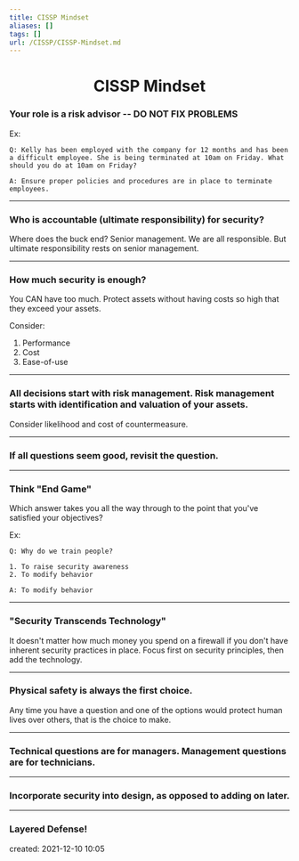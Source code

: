 ```yaml
---
title: CISSP Mindset
aliases: []
tags: []
url: /CISSP/CISSP-Mindset.md
---
```


<center>
	<h1>
		CISSP Mindset
	</h1>
</center>

### Your role is a risk advisor -- DO NOT FIX PROBLEMS
Ex:
```
Q: Kelly has been employed with the company for 12 months and has been a difficult employee. She is being terminated at 10am on Friday. What should you do at 10am on Friday?

A: Ensure proper policies and procedures are in place to terminate employees.
```

---
### Who is accountable (ultimate responsibility) for security?
Where does the buck end? Senior management. We are all responsible. But ultimate responsibility rests on senior management.

---
### How much security is enough?
You CAN have too much. Protect assets without having costs so high that they exceed your assets.

Consider:
1. Performance
2. Cost
3. Ease-of-use

---
### All decisions start with risk management. Risk management starts with identification and valuation of your assets.
Consider likelihood and cost of countermeasure.

---
### If all questions seem good, revisit the question.

---
### Think "End Game"
Which answer takes you all the way through to the point that you've satisfied your objectives?

Ex:
```
Q: Why do we train people?

1. To raise security awareness
2. To modify behavior

A: To modify behavior
```

---
### "Security Transcends Technology"
It doesn't matter how much money you spend on a firewall if you don't have inherent security practices in place. Focus first on security principles, then add the technology.

---
### Physical safety is always the first choice.
Any time you have a question and one of the options would protect human lives over others, that is the choice to make.

---
### Technical questions are for managers. Management questions are for technicians.
---
### Incorporate security into design, as opposed to adding on later.
---
### Layered Defense!

created: 2021-12-10 10:05